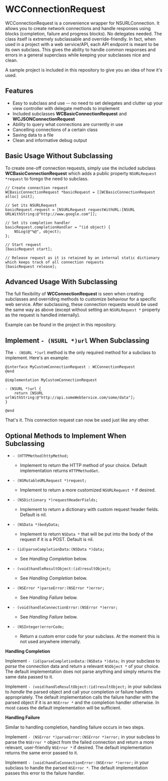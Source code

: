 WCConnectionRequest
===================

WCConnectionRequest is a convenience wrapper for NSURLConnection. It allows you to create network connections and handle responses using blocks (completion, failure and progress blocks). No delegates needed. The class itself is extremely subclassable and override-friendly. In fact, when used in a project with a web service/API, each API endpoint is meant to be its own subclass. This gives the ability to handle common responses and errors in a general superclass while keeping your subclasses nice and clean.

A sample project is included in this repository to give you an idea of how it's used.

Features
--------
* Easy to subclass and use -- no need to set delegates and clutter up your view controller with delegate methods to implement
* Included subclasses **WCBasicConnectionRequest** and **WCJSONConnectionRequest**
* Ability to query what connections are currently in use
* Cancelling connections of a certain class
* Saving data to a file
* Clean and informative debug output

Basic Usage Without Subclassing
-------------------------------

To create one-off connection requests, simply use the included subclass **WCBasicConnectionRequest** which adds a public property `NSURLRequest *request` to forego the need to subclass.

	// Create connection request
	WCBasicConnectionRequest *basicRequest = [[WCBasicConnectionRequest alloc] init];

	// Set its NSURLRequest
	basicRequest.request = [NSURLRequest requestWithURL:[NSURL URLWithString:@"http://www.google.com"]];
	
	// Set its completion handler
	basicRequest.completionHandler = ^(id object) {
		NSLog(@"%@", object);
	};
	
	// Start request
	[basicRequest start];
	
	// Release request as it is retained by an internal static dictionary which keeps track of all connection requests
	[basicRequest release];
	
Advanced Usage With Subclassing
-------------------------------

The full flexibility of **WCConnectionRequest** is seen when creating subclasses and overriding methods to customize behaviour for a specific web service. After subclassing, these connection requests would be used the same way as above (except without setting an `NSURLRequest *` property as the request is handled internally).

Example can be found in the project in this repository.

Implement `- (NSURL *)url` When Subclassing
-------------------------------------------

The `- (NSURL *)url` method is the only required method for a subclass to implement. Here's an example:

	@interface MyCustomConnectionRequest : WCConnectionRequest
	@end
	
	@implementation MyCustomConnectionRequest
	
	- (NSURL *)url {
		return [NSURL urlWithString:@"http://api.someWebService.com/some/data"];
	}

	@end
	
That's it. This connection request can now be used just like any other.
	
Optional Methods to Implement When Subclassing
----------------------------------------------

* `- (HTTPMethod)httpMethod;`
  * Implement to return the HTTP method of your choice. Default implementation returns `HTTPMethodGet`.

* `- (NSMutableURLRequest *)request;`
  * Implement to return a more customized `NSURLRequest *` if desired.

* `- (NSDictionary *)requestHeaderFields;`
  * Implement to return a dictionary with custom request header fields. Default is nil.

* `- (NSData *)bodyData;`
  * Implement to return `NSData *` that will be put into the body of the request if it is a POST. Default is nil.

* `- (id)parseCompletionData:(NSData *)data;`
  * See *Handling Completion* below.

* `- (void)handleResultObject:(id)resultObject;`
  * See *Handling Completion* below.

* `- (NSError *)parseError:(NSError *)error;`
  * See *Handling Failure* below.

* `- (void)handleConnectionError:(NSError *)error;`
  * See *Handling Failure* below.

* `- (NSInteger)errorCode;`
	* Return a custom error code for your subclass. At the moment this is not used anywhere internally.

**Handling Completion**

Implement `- (id)parseCompletionData:(NSData *)data;` in your subclass to *parse* the connection data and return a relevant `NSObject *` of your choice. The default implementation does not parse anything and simply returns the same data passed to it.

Implement `- (void)handleResultObject:(id)resultObject;` in your subclass to *handle* the parsed object and call your completion or failure handlers appropriately. The default implementation calls the failure handler with the parsed object if it is an `NSError *` and the completion handler otherwise. In most cases the default implementation will be sufficient.

**Handling Failure**

Similar to handling completion, handling failure occurs in two steps.

Implement `- (NSError *)parseError:(NSError *)error;` in your subclass to parse the `NSError *` object from the failed connection and return a more relevant, user-friendly `NSError *` if desired. The default implementation returns the same error passed to it.

Implement `- (void)handleConnectionError:(NSError *)error;` in your subclass to handle the parsed `NSError *`. The default implementation passes this error to the failure handler.

